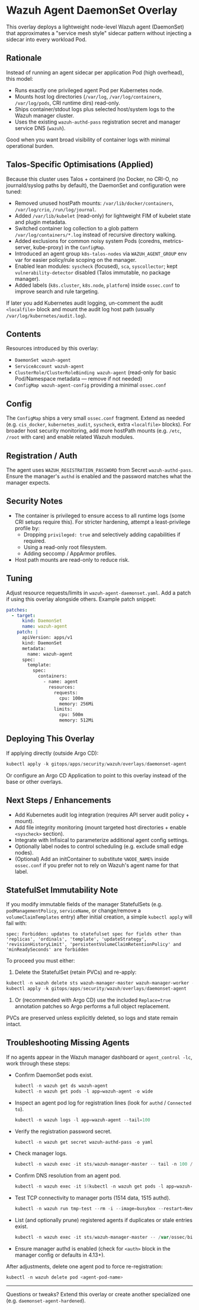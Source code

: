 # Wazuh Agent DaemonSet Overlay

This overlay deploys a lightweight node-level Wazuh agent (DaemonSet) that approximates a "service mesh style" sidecar pattern without injecting a sidecar into every workload Pod.

## Rationale

Instead of running an agent sidecar per application Pod (high overhead), this model:

- Runs exactly one privileged agent Pod per Kubernetes node.
- Mounts host log directories (`/var/log`, `/var/log/containers`, `/var/log/pods`, CRI runtime dirs) read-only.
- Ships container/stdout logs plus selected host/system logs to the Wazuh manager cluster.
- Uses the existing `wazuh-authd-pass` registration secret and manager service DNS (`wazuh`).

Good when you want broad visibility of container logs with minimal operational burden.

## Talos-Specific Optimisations (Applied)

Because this cluster uses Talos + containerd (no Docker, no CRI-O, no journald/syslog paths by default), the DaemonSet and configuration were tuned:

- Removed unused hostPath mounts: `/var/lib/docker/containers`, `/var/log/crio`, `/run/log/journal`.
- Added `/var/lib/kubelet` (read-only) for lightweight FIM of kubelet state and plugin metadata.
- Switched container log collection to a glob pattern `/var/log/containers/*.log` instead of recursive directory walking.
- Added exclusions for common noisy system Pods (coredns, metrics-server, kube-proxy) in the `ConfigMap`.
- Introduced an agent group `k8s-talos-nodes` via `WAZUH_AGENT_GROUP` env var for easier policy/rule scoping on the manager.
- Enabled lean modules: `syscheck` (focused), `sca`, `syscollector`; kept `vulnerability-detector` disabled (Talos immutable, no package manager).
- Added labels (`k8s.cluster`, `k8s.node`, `platform`) inside `ossec.conf` to improve search and rule targeting.

If later you add Kubernetes audit logging, un-comment the audit `<localfile>` block and mount the audit log host path (usually `/var/log/kubernetes/audit.log`).

## Contents

Resources introduced by this overlay:

- `DaemonSet wazuh-agent`
- `ServiceAccount wazuh-agent`
- `ClusterRole/ClusterRoleBinding wazuh-agent` (read-only for basic Pod/Namespace metadata — remove if not needed)
- `ConfigMap wazuh-agent-config` providing a minimal `ossec.conf`

## Config

The `ConfigMap` ships a very small `ossec.conf` fragment. Extend as needed (e.g. `cis_docker`, `kubernetes_audit`, `syscheck`, extra `<localfile>` blocks). For broader host security monitoring, add more hostPath mounts (e.g. `/etc`, `/root` with care) and enable related Wazuh modules.

## Registration / Auth

The agent uses `WAZUH_REGISTRATION_PASSWORD` from Secret `wazuh-authd-pass`. Ensure the manager's `authd` is enabled and the password matches what the manager expects.

## Security Notes

- The container is privileged to ensure access to all runtime logs (some CRI setups require this). For stricter hardening, attempt a least-privilege profile by:
  - Dropping `privileged: true` and selectively adding capabilities if required.
  - Using a read-only root filesystem.
  - Adding seccomp / AppArmor profiles.
- Host path mounts are read-only to reduce risk.

## Tuning

Adjust resource requests/limits in `wazuh-agent-daemonset.yaml`. Add a patch if using this overlay alongside others. Example patch snippet:

```yaml
patches:
  - target:
      kind: DaemonSet
      name: wazuh-agent
    patch: |
      apiVersion: apps/v1
      kind: DaemonSet
      metadata:
        name: wazuh-agent
      spec:
        template:
          spec:
            containers:
              - name: agent
                resources:
                  requests:
                    cpu: 100m
                    memory: 256Mi
                  limits:
                    cpu: 500m
                    memory: 512Mi
```

## Deploying This Overlay

If applying directly (outside Argo CD):

```powershell
kubectl apply -k gitops/apps/security/wazuh/overlays/daemonset-agent
```

Or configure an Argo CD Application to point to this overlay instead of the base or other overlays.

## Next Steps / Enhancements

- Add Kubernetes audit log integration (requires API server audit policy + mount).
- Add file integrity monitoring (mount targeted host directories + enable `<syscheck>` section).
- Integrate with Infisical to parameterize additional agent config settings.
- Optionally label nodes to control scheduling (e.g. exclude small edge nodes).
- (Optional) Add an initContainer to substitute `%NODE_NAME%` inside `ossec.conf` if you prefer not to rely on Wazuh's agent name for that label.

## StatefulSet Immutability Note

If you modify immutable fields of the manager StatefulSets (e.g. `podManagementPolicy`, `serviceName`, or change/remove a `volumeClaimTemplates` entry) after initial creation, a simple `kubectl apply` will fail with:

```text
spec: Forbidden: updates to statefulset spec for fields other than 'replicas', 'ordinals', 'template', 'updateStrategy', 'revisionHistoryLimit', 'persistentVolumeClaimRetentionPolicy' and 'minReadySeconds' are forbidden
```

To proceed you must either:

1. Delete the StatefulSet (retain PVCs) and re-apply:

  ```powershell
  kubectl -n wazuh delete sts wazuh-manager-master wazuh-manager-worker --cascade=orphan
  kubectl apply -k gitops/apps/security/wazuh/overlays/daemonset-agent
  ```

1. Or (recommended with Argo CD) use the included `Replace=true` annotation patches so Argo performs a full object replacement.

PVCs are preserved unless explicitly deleted, so logs and state remain intact.

## Troubleshooting Missing Agents

If no agents appear in the Wazuh manager dashboard or `agent_control -lc`, work through these steps:

- Confirm DaemonSet pods exist.

  ```powershell
  kubectl -n wazuh get ds wazuh-agent
  kubectl -n wazuh get pods -l app=wazuh-agent -o wide
  ```

- Inspect an agent pod log for registration lines (look for `authd` / `Connected to`).

  ```powershell
  kubectl -n wazuh logs -l app=wazuh-agent --tail=100
  ```

- Verify the registration password secret.

  ```powershell
  kubectl -n wazuh get secret wazuh-authd-pass -o yaml
  ```

- Check manager logs.

  ```powershell
  kubectl -n wazuh exec -it sts/wazuh-manager-master -- tail -n 100 /var/ossec/logs/ossec.log
  ```

- Confirm DNS resolution from an agent pod.

  ```powershell
  kubectl -n wazuh exec -it $(kubectl -n wazuh get pods -l app=wazuh-agent -o jsonpath='{.items[0].metadata.name}') -- getent hosts wazuh || nslookup wazuh
  ```

- Test TCP connectivity to manager ports (1514 data, 1515 authd).

  ```powershell
  kubectl -n wazuh run tmp-test --rm -i --image=busybox --restart=Never -- sh -c 'nc -vz wazuh 1514 && nc -vz wazuh 1515'
  ```

- List (and optionally prune) registered agents if duplicates or stale entries exist.

  ```powershell
  kubectl -n wazuh exec -it sts/wazuh-manager-master -- /var/ossec/bin/manage_agents -l
  ```

- Ensure manager authd is enabled (check for `<auth>` block in the manager config or defaults in 4.13+).

After adjustments, delete one agent pod to force re-registration:

```powershell
kubectl -n wazuh delete pod <agent-pod-name>
```

---
Questions or tweaks? Extend this overlay or create another specialized one (e.g. `daemonset-agent-hardened`).
